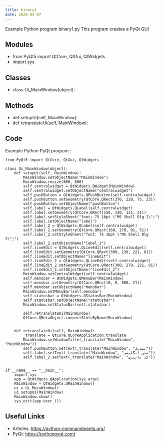 ```yaml
---
title: binary1
date: 2020-05-07
---
```

Example Python program binary1.py
This program creates a PyQt GUI

## Modules

* from PyQt5 import QtCore, QtGui, QtWidgets
* import sys

## Classes

* class Ui_MainWindow(object):

## Methods

* def setupUi(self, MainWindow):
* def retranslateUi(self, MainWindow):

## Code

Example Python PyQt program :

    from PyQt5 import QtCore, QtGui, QtWidgets
    
    class Ui_MainWindow(object):
        def setupUi(self, MainWindow):
            MainWindow.setObjectName("MainWindow")
            MainWindow.resize(800, 600)
            self.centralwidget = QtWidgets.QWidget(MainWindow)
            self.centralwidget.setObjectName("centralwidget")
            self.pushButton = QtWidgets.QPushButton(self.centralwidget)
            self.pushButton.setGeometry(QtCore.QRect(370, 220, 75, 23))
            self.pushButton.setObjectName("pushButton")
            self.label = QtWidgets.QLabel(self.centralwidget)
            self.label.setGeometry(QtCore.QRect(150, 130, 121, 51))
            self.label.setStyleSheet("font: 75 16pt \"MS Shell Dlg 2\";")
            self.label.setObjectName("label")
            self.label_2 = QtWidgets.QLabel(self.centralwidget)
            self.label_2.setGeometry(QtCore.QRect(160, 270, 91, 51))
            self.label_2.setStyleSheet("font: 75 16pt \"MS Shell Dlg 2\";")
            self.label_2.setObjectName("label_2")
            self.lineEdit = QtWidgets.QLineEdit(self.centralwidget)
            self.lineEdit.setGeometry(QtCore.QRect(300, 120, 221, 81))
            self.lineEdit.setObjectName("lineEdit")
            self.lineEdit_2 = QtWidgets.QLineEdit(self.centralwidget)
            self.lineEdit_2.setGeometry(QtCore.QRect(300, 270, 221, 81))
            self.lineEdit_2.setObjectName("lineEdit_2")
            MainWindow.setCentralWidget(self.centralwidget)
            self.menubar = QtWidgets.QMenuBar(MainWindow)
            self.menubar.setGeometry(QtCore.QRect(0, 0, 800, 21))
            self.menubar.setObjectName("menubar")
            MainWindow.setMenuBar(self.menubar)
            self.statusbar = QtWidgets.QStatusBar(MainWindow)
            self.statusbar.setObjectName("statusbar")
            MainWindow.setStatusBar(self.statusbar)
    
            self.retranslateUi(MainWindow)
            QtCore.QMetaObject.connectSlotsByName(MainWindow)
     
            
        def retranslateUi(self, MainWindow):
            _translate = QtCore.QCoreApplication.translate
            MainWindow.setWindowTitle(_translate("MainWindow", "MainWindow"))
            self.pushButton.setText(_translate("MainWindow", "تبدیل"))
            self.label.setText(_translate("MainWindow", "متن انگلیسی"))
            self.label_2.setText(_translate("MainWindow", "کد باینری"))
    
    
    if __name__ == "__main__":
        import sys
        app = QtWidgets.QApplication(sys.argv)
        MainWindow = QtWidgets.QMainWindow()
        ui = Ui_MainWindow()
        ui.setupUi(MainWindow)
        MainWindow.show()
        sys.exit(app.exec_())
    

## Useful Links

- Articles: https://python-commandments.org/
- PyQt: https://pythonpyqt.com/
